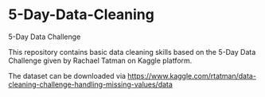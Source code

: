 # 5-Day-Data-Cleaning
5-Day Data Challenge

This repository contains basic data cleaning skills based on the 5-Day Data Challenge given by Rachael Tatman on Kaggle platform.

The dataset can be downloaded via https://www.kaggle.com/rtatman/data-cleaning-challenge-handling-missing-values/data
